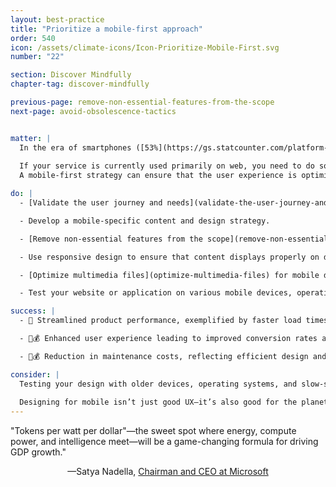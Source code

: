 ```yaml
---
layout: best-practice
title: "Prioritize a mobile-first approach"
order: 540
icon: /assets/climate-icons/Icon-Prioritize-Mobile-First.svg
number: "22"

section: Discover Mindfully
chapter-tag: discover-mindfully

previous-page: remove-non-essential-features-from-the-scope
next-page: avoid-obsolescence-tactics


matter: |
  In the era of smartphones ([53%](https://gs.statcounter.com/platform-market-share/desktop-mobile-tablet) of global internet usage is mobile), embracing a mobile-first strategy is helpful for crafting streamlined, light, and efficient digital products. Less space on the screen means less content and fewer features, which directly leads to less data transfer, less energy consumed, and a better user experience because your users can solve their needs faster. 
  
  If your service is currently used primarily on web, you need to do some additional research. Don’t assume that users do not want a mobile version. Current usage could be skewed due to [survivorship bias](https://en.wikipedia.org/wiki/Survivorship_bias). However, if your research shows that your service is most appropriate for web, do not superfluously build a mobile app.
  A mobile-first strategy can ensure that the user experience is optimized for mobile devices, while curbing the necessity for purchasing newer devices and contributing to e-waste. Mobile first is a great approach for many B2C applications and some B2B applications.

do: |
  - [Validate the user journey and needs](validate-the-user-journey-and-needs)

  - Develop a mobile-specific content and design strategy.

  - [Remove non-essential features from the scope](remove-non-essential-features-from-the-scope).

  - Use responsive design to ensure that content displays properly on different screen sizes.

  - [Optimize multimedia files](optimize-multimedia-files) for mobile devices.

  - Test your website or application on various mobile devices, operating systems, and speed connections.

success: |
  - 🧑 Streamlined product performance, exemplified by faster load times

  - 🧑💰 Enhanced user experience leading to improved conversion rates and overall satisfaction

  - 🧑💰 Reduction in maintenance costs, reflecting efficient design and execution

consider: |
  Testing your design with older devices, operating systems, and slow-speed connection is best. This will make your experience more inclusive and accessible and help curb the necessity for the purchase of newer devices and contributing to e-waste. More in [Avoid obsolescence tactics](avoid-obsolescence-tactics).
  
  Designing for mobile isn’t just good UX—it’s also good for the planet. Optimize continuously for mobile performance to reduce data usage, energy consumption, and device strain. Use consistent, adaptable design patterns across screen sizes to avoid duplicate work and digital bloat. Aim to create one efficient, inclusive experience that works well everywhere—minimizing waste and maximizing impact.
---
```


<div class="bigquote">
  <span class="highlight">"Tokens per watt per dollar"—the sweet spot where energy, compute power, and intelligence meet—will be a game-changing formula for driving GDP growth."</span>
</div>

<p style="text-align:center;">—Satya Nadella, <a href="https://www.linkedin.com/in/satyanadella?miniProfileUrn=urn%3Ali%3Afsd_profile%3AACoAAAEkwwAB9KEc2TrQgOLEQ-vzRyZeCDyc6DQ">Chairman and CEO at Microsoft</a></p>